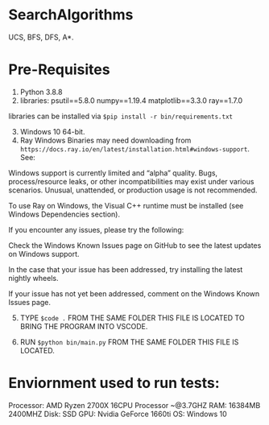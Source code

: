 # SearchAlgorithms
UCS, BFS, DFS, A*.

# Pre-Requisites
1. Python 3.8.8
2. libraries:
psutil==5.8.0
numpy==1.19.4
matplotlib==3.3.0
ray==1.7.0

libraries can be installed via `$pip install -r bin/requirements.txt`

3. Windows 10 64-bit.
4. Ray Windows Binaries may need downloading from `https://docs.ray.io/en/latest/installation.html#windows-support`. See:

Windows support is currently limited and “alpha” quality. Bugs, process/resource leaks, or other incompatibilities may exist under various scenarios. Unusual, unattended, or production usage is not recommended.

To use Ray on Windows, the Visual C++ runtime must be installed (see Windows Dependencies section).

If you encounter any issues, please try the following:

Check the Windows Known Issues page on GitHub to see the latest updates on Windows support.

In the case that your issue has been addressed, try installing the latest nightly wheels.

If your issue has not yet been addressed, comment on the Windows Known Issues page.

5. TYPE `$code .` FROM THE SAME FOLDER THIS FILE IS LOCATED TO BRING THE PROGRAM INTO VSCODE.

6. RUN `$python bin/main.py` FROM THE SAME FOLDER THIS FILE IS LOCATED.

# Enviornment used to run tests:
Processor: AMD Ryzen 2700X 16CPU Processor ~@3.7GHZ 
RAM: 16384MB 2400MHZ 
Disk: SSD 
GPU: Nvidia GeForce 1660ti
OS: Windows 10